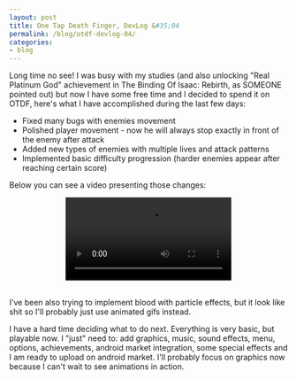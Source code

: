 ```yaml
---
layout: post
title: One Tap Death Finger, DevLog &#35;04
permalink: /blog/otdf-devlog-04/
categories:
- blog
---
```


Long time no see! I was busy with my studies (and also unlocking "Real Platinum God" achievement in The Binding Of Isaac: Rebirth, as SOMEONE pointed out) but now I have some free time and I decided to spend it on OTDF, here's what I have accomplished during the last few days:

<ul>
	<li>Fixed many bugs with enemies movement</li>
	<li>Polished player movement - now he will always stop exactly in front of the enemy after attack</li>
	<li>Added new types of enemies with multiple lives and attack patterns</li>
	<li>Implemented basic difficulty progression (harder enemies appear after reaching certain score)</li>
</ul>

Below you can see a video presenting those changes:

<div style="text-align: center;">
	<video controls>
		<source src="/assets/movies/otdf/otdf-color-enemies.mp4" type="video/mp4">
		Your browser does not support the HTML5 video tag. Ditch your IE and join the Firefox or Chrome master race!
	</video>
</div>

<br/>

I've been also trying to implement blood with particle effects, but it look like shit so I'll probably just use animated gifs instead.

I have a hard time deciding what to do next. Everything is very basic, but playable now. I "just" need to: add graphics, music, sound effects, menu, options, achievements, android market integration, some special effects and I am ready to upload on android market. I'll probably focus on graphics now because I can't wait to see animations in action.